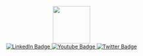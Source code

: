 <div id="header" align="center">
  <img src="https://media.giphy.com/media/M9gbBd9nbDrOTu1Mqx/giphy.gif" width="100"/>
<div id="badges">
  <a href="https://www.linkedin.com/in/bilel-hofer-253862252/" target="_blank">
    <img src="https://img.shields.io/badge/LinkedIn-blue?style=for-the-badge&logo=linkedin&logoColor=white" alt="LinkedIn Badge"/>
  </a>
  <a href="youtube">
    <img src="https://img.shields.io/badge/YouTube-red?style=for-the-badge&logo=youtube&logoColor=white" alt="Youtube Badge"/>
  </a>
  <a href="https://twitter.com/HoferBilel" target="_blank">
    <img src="https://img.shields.io/badge/Twitter-blue?style=for-the-badge&logo=twitter&logoColor=white" alt="Twitter Badge"/>
  </a>
</div>
<!-- <img align="left" alt="Bilel Hofer GitHub Stats" src="https://github-stats-bilelhofer.vercel.app/api?username=BilelHofer&show_icons=true&hide_border=true" /> 
  voir https://vercel.com/bilelhofer/github-stats/DrhpyWLUpv7Wc9o4dnGwemhiBdBG ici
![image](https://user-images.githubusercontent.com/75837841/194083643-8af1061d-f060-4d6b-b9dd-3176e96f5565.png)


-->


</div>
